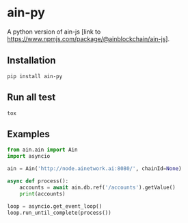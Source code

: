 # ain-py

A python version of ain-js [link to https://www.npmjs.com/package/@ainblockchain/ain-js].

## Installation
```
pip install ain-py
```

## Run all test
```
tox
```

## Examples
```python
from ain.ain import Ain
import asyncio

ain = Ain('http://node.ainetwork.ai:8080/', chainId=None)

async def process():
    accounts = await ain.db.ref('/accounts').getValue()
    print(accounts)

loop = asyncio.get_event_loop()
loop.run_until_complete(process())
```